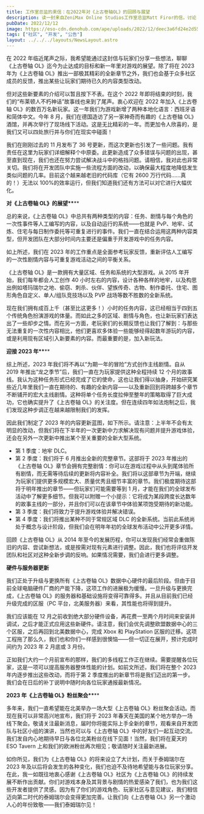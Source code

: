 ```yaml
---
title: 工作室总监的来信：在2022年对《上古卷轴OL》的回顾与展望
description: 读一封来自ZeniMax Online Studios工作室总监Matt Firor的信，讨论《上古卷轴OL》经历的又一个重要年份，以及其未来的发展。
pubDate: 2022/12/12
image: https://eso-cdn.denohub.com/ape/uploads/2022/12/deec3a6fd24e2d551b745eb44d6857e4.jpg
tags: ["社区", "开发", "公告"]
layout: ../../../layouts/NewsLayout.astro
---
```


在 2022 年临近尾声之际，我希望能通过这封信与玩家们分享一些想法，聊聊《上古卷轴
OL》迄今为止达成的目标和新一年里对游戏的展望。除了将在 2023 年为《上古卷轴
OL》推出一部极其精彩的全新章节之外，我们也会基于众多社区成员的反馈，推出某些让玩家们期待已久的内容类型改动。

但对这些新要素的介绍可以暂且按下不表。在这个 2022
年即将结束的时刻，我们的“布莱顿人不朽神话”故事线也来到了尾声。衷心欢迎在 2022 年加入《上古卷轴
OL》的数百万名新玩家。这一年我们为游戏新增了两种本地化语言：西班牙语和简体中文。今年 8
月，我们在德国造访了另一家神奇而有趣的《上古卷轴
OL》酒馆，并再次举行了现场线下活动。这是无比精彩的一年。而更加令人欣喜的，是我们又可以四处旅行并与你们在现实中碰面！

我们在刚刚过去的 11 月发布了 36
号更新，而这次更新也引发了一些问题。我有责任在这里为玩家们详细解释个中原委。此更新造成了众多错误与问题的出现，甚至直到现在，我们也还在努力尝试解决战斗中的格挡问题。请相信，我对此也非常关切。我们将在开发团队中实施一些流程方面的改动，以确保最大程度地降低发生类似问题的几率。目前这个越来越老旧的代码库（它有
2600 万行代码……真的！）无法以 100%的效率运行，但我们知道我们还有方法可以对它进行大幅优化。

**对《上古卷轴 OL》的展望\*\***\*\*

总的来说，《上古卷轴
OL》中总共有两种类型的内容：任务、剧情与每个角色的一次性事件等人工编写的内容，以及自动运行的系统——也就是
PvP、地牢、试炼、住宅与每日制作委托等可重复进行的事件。我们一直在结合运用这两种内容类型，但开发团队在大部分时间内主要还是偏重于开发游戏中的任务内容。

如上所述，我们在 2023 年的工作重点是全面参考玩家反馈，重新评估人工编写的一次性剧情内容与可重复游戏活动之间的平衡关系。

《上古卷轴 OL》是一款拥有大量区域、任务和系统的大型游戏。从 2015 年开始，我们每年都会人工创作 40
小时左右的内容，设计各种各样的地牢，以及构思出例如塔玛瑞尔之地、偷窃、刺杀、伙伴、望族传奇、古物、制作委托、住宅、图形角色自定义、单人/组队竞技场以及
PVP 战场等数不胜数的全新系统。

现在我们拥有成百上千（甚至比这更多！）小时的任务内容，这已经相当于四到五个传统角色扮演游戏的体量。而如此之多的区域、剧情与角色，也让新玩家们表达出了一些却步之情。而在另一方面，老玩家们的长期反馈也让我们了解到：与那些无法重复的一次性内容相比，他们更喜欢多体验一些能够经得起数年游玩的内容，或是利用现有区域引入新要素的内容。而最重要的是，加入新玩法。

**迎接 2023 年\*\***\*\*

综上所述，2023 年我们将不再以“为期一年的冒险”方式创作主线剧情。自从 2019
年推出“龙之季节”后，我们一直在为玩家提供这种全程持续 12
个月的故事线。我认为这种任务形式已经完成了它的使命，这也让我们得以抽身，开始研究某些近几年里我们一直在期待的、有趣的全新内容——以及重新回到将跨越多个章节不断铺开的宏大主线剧情。这种将单个任务长度拉伸至整年的策略取得了巨大成功，它也确实提升了《上古卷轴
OL》的关注度。但在连续四年如法炮制之后，我们发现这种步调正在越来越限制我们的发挥。

因此我们制定了 2023
年的内容更新蓝图，如下所示。请注意：上半年不会有太明显的改动，但我们将在下半年的一次更新中力求解决现有问题并提升游戏体验，还会在另外一次更新中推出某个至关重要的全新大型系统。

- 第 1 季度：地牢 DLC。
- 第 2 季度：我们将于 6 月推出全新的完整章节。这部将于 2023 年推出的《上古卷轴
  OL》章节会拥有完整剧情：你可以在游戏过程中从头到尾体验所有剧情，而无需等待后续的更新将内容补全。我们将以这部章节为开端，继续为玩家们提供更多规模宏大、质量优秀且细节丰富的章节。我们极度期待这部将于明年推出的章节——但玩家们可能需要等到
  1
  月，才能在我们的全球发布活动中了解更多细节。但我可以附赠一个小提示：它将成为某段跨度长达数年的故事主线的一部分，并且你们可以在该章节中体验某项饱受期待的新功能。
- 第 3 季度：我们将致力于提升游戏体验并解决错误。
- 第 4 季度：我们将推出某种不同于常规区域 DLC
  的全新系统。当前此系统尚处于概念与设计阶段，但我们会在明年年初的全球发布活动中公开更多详情。

回顾《上古卷轴 OL》从 2014
年至今的发展历程，你可以发现我们经常会重做陈旧的内容、尝试新想法，或是按需对现有元素进行调整。因此，我们也将评估开发团队和社区对这种全新步调的反响。如果情况需要，我们会进行更多调整。

**硬件与服务器更新**

我们正处于升级与更换所有《上古卷轴
OL》数据中心硬件的最后阶段。但由于目前全球电脑硬件厂商的产能下降，这项工作的进展极为缓慢。一旦升级与更换完成，《上古卷轴
OL》的服务器和基础设施将变得可靠得多。并且从目前我们已经升级完成的区服（PC 平台，北美服务器）来看，其性能也将得到提升。

我们应该能在 12
月之前收到绝大部分硬件设备，再花费一至两个月时间来安装并调试，之后才能正式应用这些新硬件。请注意，我们会优先调整欧盟数据中心的三个区服，之后再回到北美数据中心，完成
Xbox 和 PlayStation 区服的迁移。这项工程拖了那么久，我们也和你们一样感到很懊恼——但一切正在展开，预计完成时间约为 2023 年
2 月底或 3 月份。

正如我们大约一个月前宣布的那样，我们的多线程工作正在继续。需要提醒各位玩家，这是一项可以提高服务器整体性能的计划。如前文所述，我们将在整个
2023 年内逐步推出这些改动，而将于第 2
季度推出的新章节将是我们迈出的第一步。我们会在日后的补丁说明中随时向各位玩家通报最新情况。

**2023 年《上古卷轴 OL》粉丝聚会\*\***\*\*

多年来，我们一直希望能在北美举办一场大型《上古卷轴 OL》粉丝聚会活动。而现在我可以非常高兴地宣布，我们将于 2023
年春天在美国的某个地方举办一场线下聚会。敬请关注最新消息，届时你将能实际上手全新的章节，观看来自开发团队与社区小组的演讲，当然也可以与《上古卷轴
OL》中的好友们一起互动交流。我们发自内心地期待早日与各位北美粉丝在线下见面！当然，我们将在夏天的 ESO Tavern
上和我们的欧洲粉丝再次相见；敬请随时关注最新进展。

如你所见，我们为《上古卷轴 OL》的将来设立了大计划，而关于泰姆瑞尔在 2023
年及以后将会发生的各种变化，我们也迫不及待地希望能与各位玩家分享。在此，我一如既往地衷心感谢《上古卷轴
OL》社区为《上古卷轴
OL》的持续发展不断作出贡献。你们对游戏本身及其背景与剧情的热爱感染了我们，也为我们这些开发者提供了灵感。因为有了你们的游戏角色、玩家社区与意见建议，我们相信迈向第二时代的泰姆瑞尔会变得更加完善。让我们向《上古卷轴
OL》另一个激动人心的年份致敬——我们泰姆瑞尔见！
